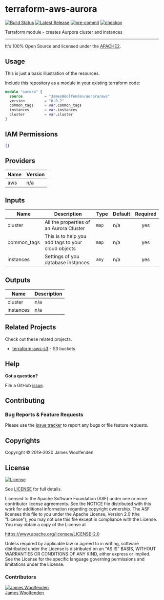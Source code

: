 # terraform-aws-aurora

[![Build Status](https://github.com/JamesWoolfenden/terraform-aws-aurora/workflows/Verify%20and%20Bump/badge.svg?branch=master)](https://github.com/JamesWoolfenden/terraform-aws-aurora)
[![Latest Release](https://img.shields.io/github/release/JamesWoolfenden/terraform-aws-aurora.svg)](https://github.com/JamesWoolfenden/terraform-aws-aurora/releases/latest)
[![pre-commit](https://img.shields.io/badge/pre--commit-enabled-brightgreen?logo=pre-commit&logoColor=white)](https://github.com/pre-commit/pre-commit)
[![checkov](https://img.shields.io/badge/checkov-verified-brightgreen)](https://www.checkov.io/)

Terraform module - creates Aurpora cluster and instances

---

It's 100% Open Source and licensed under the [APACHE2](LICENSE).

## Usage

This is just a basic illustration of the resources.

Include this repository as a module in your existing terraform code:

```terraform
module "aurora" {
  source          = "JamesWoolfenden/aurora/aws"
  version         = "0.0.2"
  common_tags     = var.common_tags
  instances       = var.instances
  cluster         = var.cluster
}
```

## IAM Permissions

```json
{}
```

<!-- BEGINNING OF PRE-COMMIT-TERRAFORM DOCS HOOK -->
## Providers

| Name | Version |
|------|---------|
| aws | n/a |

## Inputs

| Name | Description | Type | Default | Required |
|------|-------------|------|---------|:-----:|
| cluster | All the properties of an Aurora Cluster | `map` | n/a | yes |
| common\_tags | This is to help you add tags to your cloud objects | `map` | n/a | yes |
| instances | Settings of you database instances | `any` | n/a | yes |

## Outputs

| Name | Description |
|------|-------------|
| cluster | n/a |
| instances | n/a |

<!-- END OF PRE-COMMIT-TERRAFORM DOCS HOOK -->

## Related Projects

Check out these related projects.

- [terraform-aws-s3](https://github.com/jameswoolfenden/terraform-aws-s3) - S3 buckets

## Help

**Got a question?**

File a GitHub [issue](https://github.com/JamesWoolfenden/terraform-aws-aurora/issues).

## Contributing

### Bug Reports & Feature Requests

Please use the [issue tracker](https://github.com/JamesWoolfenden/terraform-aws-aurora/issues) to report any bugs or file feature requests.

## Copyrights

Copyright © 2019-2020 James Woolfenden

## License

[![License](https://img.shields.io/badge/License-Apache%202.0-blue.svg)](https://opensource.org/licenses/Apache-2.0)

See [LICENSE](LICENSE) for full details.

Licensed to the Apache Software Foundation (ASF) under one
or more contributor license agreements. See the NOTICE file
distributed with this work for additional information
regarding copyright ownership. The ASF licenses this file
to you under the Apache License, Version 2.0 (the
"License"); you may not use this file except in compliance
with the License. You may obtain a copy of the License at

<https://www.apache.org/licenses/LICENSE-2.0>

Unless required by applicable law or agreed to in writing,
software distributed under the License is distributed on an
"AS IS" BASIS, WITHOUT WARRANTIES OR CONDITIONS OF ANY
KIND, either express or implied. See the License for the
specific language governing permissions and limitations
under the License.

### Contributors

[![James Woolfenden][jameswoolfenden_avatar]][jameswoolfenden_homepage]<br/>[James Woolfenden][jameswoolfenden_homepage]

[jameswoolfenden_homepage]: https://github.com/jameswoolfenden
[jameswoolfenden_avatar]: https://github.com/jameswoolfenden.png?size=150
[github]: https://github.com/jameswoolfenden
[linkedin]: https://www.linkedin.com/in/jameswoolfenden/
[twitter]: https://twitter.com/JimWoolfenden
[share_twitter]: https://twitter.com/intent/tweet/?text=terraform-aws-aurora&url=https://github.com/JamesWoolfenden/terraform-aws-aurora
[share_linkedin]: https://www.linkedin.com/shareArticle?mini=true&title=terraform-aws-aurora&url=https://github.com/JamesWoolfenden/terraform-aws-aurora
[share_reddit]: https://reddit.com/submit/?url=https://github.com/JamesWoolfenden/terraform-aws-aurora
[share_facebook]: https://facebook.com/sharer/sharer.php?u=https://github.com/JamesWoolfenden/terraform-aws-aurora
[share_email]: mailto:?subject=terraform-aws-aurora&body=https://github.com/JamesWoolfenden/terraform-aws-aurora
